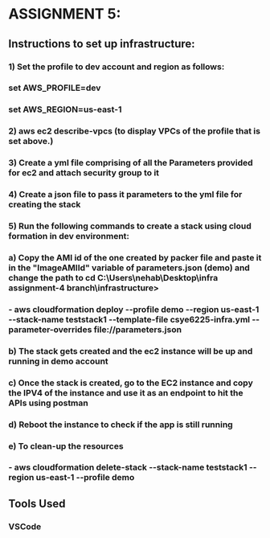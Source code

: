 <h1>ASSIGNMENT 5:</h1>

##  Instructions to set up infrastructure:

### 1) Set the profile to dev account and region as follows:
###    set AWS_PROFILE=dev
###    set AWS_REGION=us-east-1
### 2)  aws ec2 describe-vpcs (to display VPCs of the profile that is set above.)
### 3) Create a yml file comprising of all the Parameters provided for ec2 and attach security group to it
### 4) Create a json file to pass it parameters to the yml file for creating the stack
### 5) Run the following commands to create a stack using cloud formation in dev environment:

### a) Copy the AMI id of the one created by packer file and paste it in the "ImageAMIId" variable of parameters.json (demo) and change the path to cd C:\Users\nehab\Desktop\infra assignment-4 branch\infrastructure>
###    - aws cloudformation deploy --profile demo --region us-east-1 --stack-name teststack1 --template-file csye6225-infra.yml --parameter-overrides file://parameters.json

### b) The stack gets created and the ec2 instance will be up and running in demo account
### c) Once the stack is created, go to the EC2 instance and copy the IPV4 of the instance and use it as an endpoint to hit the APIs using postman
### d) Reboot the instance to check if the app is still running
### e) To clean-up the resources
###    - aws cloudformation delete-stack --stack-name teststack1 --region us-east-1 --profile demo

##  Tools Used
### VSCode
